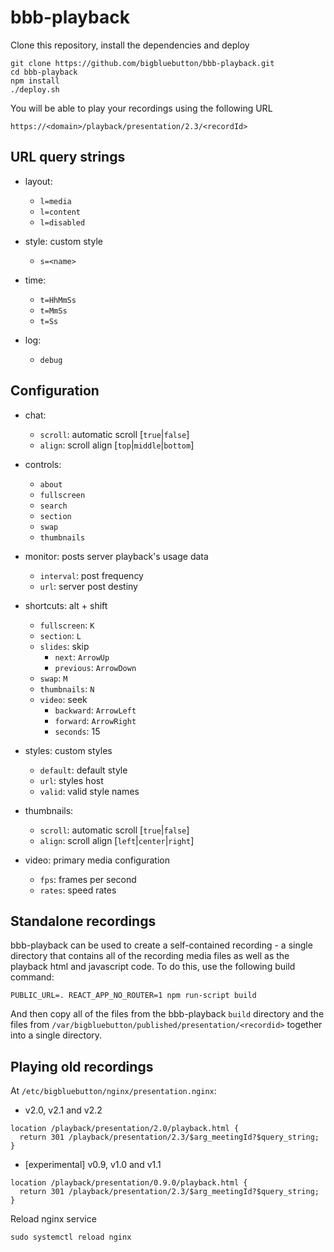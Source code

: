 # bbb-playback

Clone this repository, install the dependencies and deploy
```
git clone https://github.com/bigbluebutton/bbb-playback.git
cd bbb-playback
npm install
./deploy.sh
```

You will be able to play your recordings using the following URL
```
https://<domain>/playback/presentation/2.3/<recordId>
```

## URL query strings

- layout:
  - `l=media`
  - `l=content`
  - `l=disabled`

- style: custom style
  - `s=<name>`

- time:
  - `t=HhMmSs`
  - `t=MmSs`
  - `t=Ss`

- log:
  - `debug`

## Configuration

- chat:
  - `scroll`: automatic scroll [`true`|`false`]
  - `align`: scroll align [`top`|`middle`|`bottom`]

- controls:
  - `about`
  - `fullscreen`
  - `search`
  - `section`
  - `swap`
  - `thumbnails`

- monitor: posts server playback's usage data
  - `interval`: post frequency
  - `url`: server post destiny

- shortcuts: alt + shift
  - `fullscreen`: `K`
  - `section`: `L`
  - `slides`: skip
    - `next`: `ArrowUp`
    - `previous`: `ArrowDown`
  - `swap`: `M`
  - `thumbnails`: `N`
  - `video`: seek
    - `backward`: `ArrowLeft`
    - `forward`: `ArrowRight`
    - `seconds`: 15

- styles: custom styles
  - `default`: default style
  - `url`: styles host
  - `valid`: valid style names

- thumbnails:
  - `scroll`: automatic scroll [`true`|`false`]
  - `align`: scroll align [`left`|`center`|`right`]

- video: primary media configuration
  - `fps`: frames per second
  - `rates`: speed rates

## Standalone recordings

bbb-playback can be used to create a self-contained recording - a single directory that contains all of the recording media files as well as the playback html and javascript code. To do this, use the following build command:
```
PUBLIC_URL=. REACT_APP_NO_ROUTER=1 npm run-script build
```
And then copy all of the files from the bbb-playback `build` directory and the files from `/var/bigbluebutton/published/presentation/<recordid>` together into a single directory.

## Playing old recordings

At `/etc/bigbluebutton/nginx/presentation.nginx`:

 - v2.0, v2.1 and v2.2
```
location /playback/presentation/2.0/playback.html {
  return 301 /playback/presentation/2.3/$arg_meetingId?$query_string;
}
```
 - [experimental] v0.9, v1.0 and v1.1
```
location /playback/presentation/0.9.0/playback.html {
  return 301 /playback/presentation/2.3/$arg_meetingId?$query_string;
}
```

Reload nginx service
```
sudo systemctl reload nginx
```
